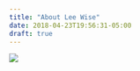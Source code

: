 ```yaml
---
title: "About Lee Wise"
date: 2018-04-23T19:56:31-05:00
draft: true
---
```


![](/assets/imgs/author-profile-thumb.jpg)
